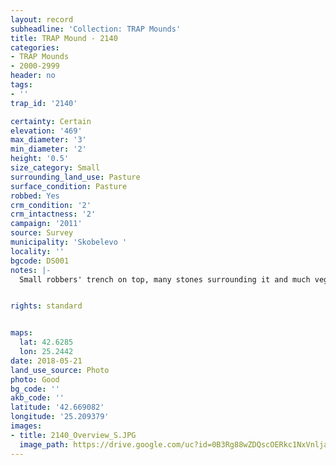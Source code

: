 ```yaml
---
layout: record
subheadline: 'Collection: TRAP Mounds'
title: TRAP Mound - 2140
categories:
- TRAP Mounds
- 2000-2999
header: no
tags:
- ''
trap_id: '2140'

certainty: Certain
elevation: '469'
max_diameter: '3'
min_diameter: '2'
height: '0.5'
size_category: Small
surrounding_land_use: Pasture
surface_condition: Pasture
robbed: Yes
crm_condition: '2'
crm_intactness: '2'
campaign: '2011'
source: Survey
municipality: 'Skobelevo '
locality: ''
bgcode: DS001
notes: |-
  Small robbers' trench on top, many stones surrounding it and much vegetation.


rights: standard


maps:
  lat: 42.6285
  lon: 25.2442
date: 2018-05-21
land_use_source: Photo
photo: Good
bg_code: ''
akb_code: ''
latitude: '42.669082'
longitude: '25.209379'
images:
- title: 2140_Overview_S.JPG
  image_path: https://drive.google.com/uc?id=0B3Rg88wZDQscOERkc1NxVnljaUE
---
```


